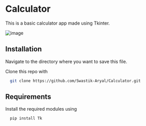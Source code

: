 # Calculator

This is a basic calculator app made using Tkinter.

![image](https://user-images.githubusercontent.com/88812675/216559534-05c6fdb4-e097-4f3a-bdad-4e6cb3c4a36e.png)

## Installation

Navigate to the directory where you want to save this file.

Clone this repo with 

```bash
  git clone https://github.com/Swastik-Aryal/Calculator.git
```
    
## Requirements

Install the required modules using

```bash
  pip install Tk
```


    







